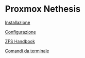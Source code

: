 # Proxmox Nethesis

[Installazione](install.md)

[Configurazione](config-proxmox.md)

[ZFS Handbook](zfs-handbook.md)

[Comandi da terminale](cfg-term.md)